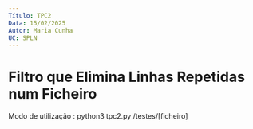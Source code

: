 ```yaml
---
Título: TPC2
Data: 15/02/2025
Autor: Maria Cunha
UC: SPLN
---
```

# Filtro que Elimina Linhas Repetidas num Ficheiro

Modo de utilização : python3 tpc2.py /testes/[ficheiro]